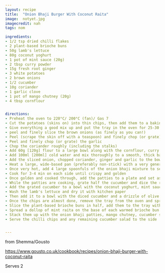 ```yaml
---
layout: recipe
title:  "Onion Bhaji Burger With Coconut Raita"
image:  notyet.jpg
imagecredit: nah
tags: nom

ingredients:
- 1/2 tsp dried chilli flakes
- 2 plant-based brioche buns
- 50g lamb's lettuce
- 80g coconut yoghurt
- 1 pot of mint sauce (20g)
- 2 tbsp curry powder
- 15g fresh root ginger
- 3 white potatoes
- 2 brown onions
- 1/2 cucumber
- 10g coriander
- 1 garlic clove
- 1 pot of mango chutney (20g)
- 4 tbsp cornflour


directions:
- Preheat the oven to 220°C/ 200°C (fan)/ Gas 7
- Cut the potatoes (skins on) into thin chips, then add them to a baking tray with a generous drizzle of vegetable oil and a pinch of salt
- Give everything a good mix up and put the tray in the oven for 25-30 min or until crisp
- peel and finely slice the brown onions (as finely as you can!)
- Peel (scrape the skin off with a teaspoon) and finely chop (or grate) the ginger
- Peel and finely chop (or grate) the garlic
- Chop the coriander roughly (including the stalks)
- Add 60g [120g] flour to a large bowl along with the cornflour, curry powder and a generous pinch of salt
- Add 100ml [200ml] cold water and mix thoroughly to a smooth, thick batter – this is your spiced batter
- Add the sliced onion, chopped coriander, ginger and garlic to the bowl with the spiced batter and gently mix until all of the onion is coated – this is your onion bhaji mixture
- Heat a large, wide-based pan (preferably non-stick) with a very generous drizzle of vegetable oil (enough to fully coat the bottom of the pan) over a high heat
- Once very hot, add 4 large spoonfuls of the onion bhaji mixture to separate areas of the pan and press them down with the back of a spoon to flatten them into patties
- Cook for 3-4 min on each side until crispy and golden
- Once golden and cooked through, add the patties to a plate and set aside – these are your onion bhaji patties
- While the patties are cooking, grate half the cucumber and dice the rest
- Add the grated cucumber to a bowl with the coconut yoghurt, mint sauce and a pinch of salt and give everything a good mix up – this is your coconut raita
- Wash the lamb's lettuce and dry it with kitchen paper
- Then add it to a bowl with the diced cucumber and a drizzle of olive oil – this is your cucumber salad
- Once the chips are almost done, remove the tray from the oven and sprinkle over the chilli flakes (can't handle the heat? Go easy!) – these are your chilli chips
- Slice the plant-based brioche buns in half, add them to the tray with the chips and return the tray to the oven for 3-4 min until the brioche is warmed through
- Spread a dollop of mint raita on the base of each warmed brioche bun
- Stack them up with the onion bhaji patties, mango chutney, cucumber salad and more coconut raita
- Serve the chilli chips and any remaining cucumber salad to the side


---
```

from Shemma/Gousto

https://www.gousto.co.uk/cookbook/recipes/onion-bhaji-burger-with-coconut-raita

Serves 2